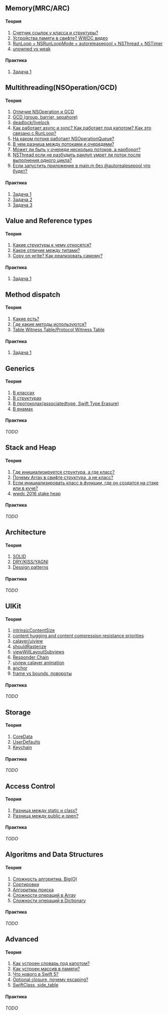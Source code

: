 ## Memory(MRC/ARC)

#### Теория
1. [Счетчик ссылок у класса и структуры?](Memory/Answers/memory_1.md)
2. [Устройства памяти в свифте? WWDC видео](Memory/Answers/memory_2.md)
3. [RunLoop + NSRunLoopMode + autoreleasepool + NSThread + NSTimer](Memory/Answers/memory_3.md)
4. [unowned vs weak](Memory/Answers/memory_4.md)

#### Практика
1. [Задача 1](Memory/Exercises/memory_exercise_1.md)

## Multithreading(NSOperation/GCD)

#### Теория
1. [Отличие NSOperation и GCD](Multithreading/Answers/multithreading_1.md)
2. [GCD (group, barrier, sepahore)](Multithreading/Answers/multithreading_2.md)
3. [deadlock/livelock](Multithreading/Answers/multithreading_3.md)
4. [Как работает async и sync? Как работает под капотом? Как это связано с RunLoop?](Multithreading/Answers/multithreading_4.md)
5. [На каком потоке работает NSOperationQueue?](Multithreading/Answers/multithreading_5.md)
6. [В чем разница между потоками и очередями?](Multithreading/Answers/multithreading_6.md)
7. [Может ли быть у очереди несколько потоков, а наоборот?](Multithreading/Answers/multithreading_7.md)
8. [NSThread если не разбудить ранлуп умрет ли поток после выполнения одного цикла?](Multithreading/Answers/multithreading_8.md)
9. [Если запустить приложение в main.m без @autorealesepool что будет?](Multithreading/Answers/multithreading_9.md)

#### Практика
1. [Задача 1](Multithreading/Exercises/multithreading_exercise_1.md)
2. [Задача 2](Multithreading/Exercises/multithreading_exercise_2.md)
3. [Задача 3](Multithreading/Exercises/multithreading_exercise_3.md)

## Value and Reference types

#### Теория
1. [Какие структуры к чему относятся?](ValueAndReferenceTypes/Answers/value_and_reference_types_1.md)
2. [Какое отличие между типами?](ValueAndReferenceTypes/Answers/value_and_reference_types_2.md)
3. [Copy on write? Как реализовать самому?](ValueAndReferenceTypes/Answers/value_and_reference_types_3.md)

#### Практика
1. [Задача 1](ValueAndReferenceTypes/Exercises/value_and_reference_types_exercise_1.md)

## Method dispatch

#### Теория
1. [Какие есть?](MethodDispatch/Answers/method_dispatch_1.md)
2. [Где какие методы используются?](MethodDispatch/Answers/method_dispatch_2.md)
3. [Table Witness Table/Protocol Witness Table](MethodDispatch/Answers/method_dispatch_3.md)

#### Практика

1. [Задача 1](MethodDispatch/Exercises/method_dispatch_exercise_1.md)

## Generics

#### Теория
1. [В классах](Generics/Answers/generics_1.md)
2. [В структурах](Generics/Answers/generics_2.md)
3. [В протоколах(associatedtype, Swift Type Erasure)](Generics/Answers/generics_3.md)
4. [В енамах](Generics/Answers/generics_4.md)

#### Практика

*TODO*

## Stack and Heap

#### Теория
1. [Где инициализируется структура, а где класс?](StackAndHeap/Answers/stack_and_heap_1.md)
2. [Почему Array в свифте структура, а не класс?](StackAndHeap/Answers/stack_and_heap_2.md)
3. [Если инициализировать класс в функции, где он создатся на стэке или в куче?](StackAndHeap/Answers/stack_and_heap_3.md)
4. [wwdc 2016 stake heap](StackAndHeap/Answers/stack_and_heap_4.md)

#### Практика

*TODO*

## Architecture

#### Теория
1. [SOLID](Architecture/Answers/architecture_1.md)
2. [DRY/KISS/YAGNI](Architecture/Answers/architecture_2.md)
3. [Dessign patterns](Architecture/Answers/architecture_3.md)

#### Практика

*TODO*

## UIKit

#### Теория
1. [intrinsicContentSize](UIKit/Answers/uikit_1.md)
2. [content hugging and content compression resistance priorities](UIKit/Answers/uikit_2.md)
3. [calayer/uiview](UIKit/Answers/uikit_3.md)
4. [shouldRasterize](UIKit/Answers/uikit_4.md)
5. [viewWillLayoutSubviews](UIKit/Answers/uikit_5.md)
6. [Responder Chain](UIKit/Answers/uikit_6.md)
7. [uiview calayer animation](UIKit/Answers/uikit_7.md)
8. [anchor](UIKit/Answers/uikit_8.md)
9. [frame vs bounds, повороты](UIKit/Answers/uikit_9.md)

#### Практика

*TODO*

## Storage

#### Теория
1. [CoreData](Storage/Answers/storage_1.md)
2. [UserDefaults](Storage/Answers/storage_2.md)
3. [Keychain](Storage/Answers/storage_3.md)

#### Практика

*TODO*

## Access Control

#### Теория
1. [Разница между static и class?](AccessControl/Answers/access_control_1.md)
2. [Разница между public и open?](AccessControl/Answers/access_control_2.md)

#### Практика

*TODO*

## Algoritms and Data Structures

#### Теория
1. [Сложность алгоритма, Big(O)](AlgoritmsAndDataStructures/Answers/algoritms_and_data_structures_1.md)
2. [Сортировки](AlgoritmsAndDataStructures/Answers/algoritms_and_data_structures_2.md)
3. [Алгоритмы поиска](AlgoritmsAndDataStructures/Answers/algoritms_and_data_structures_3.md)
4. [Сложности операций в Array](AlgoritmsAndDataStructures/Answers/algoritms_and_data_structures_4.md)
5. [Сложности операций в Dictionary](AlgoritmsAndDataStructures/Answers/algoritms_and_data_structures_5.md)

#### Практика

*TODO*

## Advanced

#### Теория
1. [Как устроен словарь под капотом?](Advanced/Answers/advanced_1.md)
2. [Как устроен массив в памяти?](Advanced/Answers/advanced_2.md)
3. [Что нового в Swift 5?](Advanced/Answers/advanced_3.md)
4. [Optional closure, почему escaping?](Advanced/Answers/advanced_4.md)
5. [SwiftClass, side_table](Advanced/Answers/advanced_5.md)

#### Практика

*TODO*